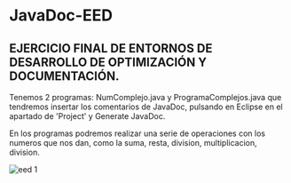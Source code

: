 # JavaDoc-EED
## EJERCICIO FINAL DE ENTORNOS DE DESARROLLO DE OPTIMIZACIÓN Y DOCUMENTACIÓN.

 Tenemos 2 programas: NumComplejo.java y ProgramaComplejos.java que tendremos insertar los comentarios de JavaDoc, pulsando en Eclipse en el apartado de 'Project' y Generate JavaDoc.
 
 En los programas podremos realizar una serie de operaciones con los numeros que nos dan, como la suma, resta, division, multiplicacion, division.
 
![eed 1](https://imgur.com/yDwihrF)
